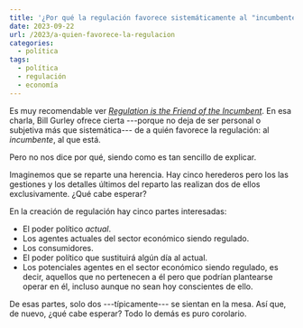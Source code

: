```yaml
---
title: '¿Por qué la regulación favorece sistemáticamente al "incumbente"?'
date: 2023-09-22
url: /2023/a-quien-favorece-la-regulacion
categories:
  - política
tags:
  - política
  - regulación
  - economía
---
```


Es muy recomendable ver
[_Regulation is the Friend of the Incumbent_](https://marginalrevolution.com/marginalrevolution/2023/09/regulation-is-the-friend-of-the-incumbent.html).
En esa charla, Bill Gurley ofrece cierta ---porque no deja de ser personal o subjetiva más que sistemática--- de a quién favorece la regulación: al _incumbente_, al que está.

Pero no nos dice por qué, siendo como es tan sencillo de explicar.

Imaginemos que se reparte una herencia. Hay cinco herederos pero los las gestiones y los detalles últimos del reparto las realizan dos de ellos exclusivamente. ¿Qué cabe esperar?

En la creación de regulación hay cinco partes interesadas:

- El poder político _actual_.
- Los agentes actuales del sector económico siendo regulado.
- Los consumidores.
- El poder político que sustituirá algún día al actual.
- Los potenciales agentes en el sector económico siendo regulado, es decir, aquellos que no pertenecen a él pero que podrían plantearse operar en él, incluso aunque no sean hoy conscientes de ello.

De esas partes, solo dos ---típicamente--- se sientan en la mesa. Así que, de nuevo, ¿qué cabe esperar? Todo lo demás es puro corolario.